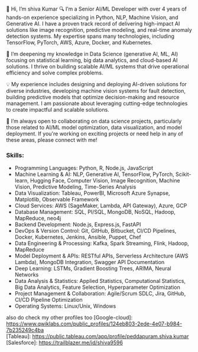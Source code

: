 👋 Hi, I’m shiva Kumar
🔍 I’m a Senior AI/ML Developer with over 4 years of hands-on experience specializing in Python, NLP, Machine Vision, and Generative AI.
   I have a proven track record of delivering high-impact AI solutions like image recognition, predictive modeling, and real-time anomaly detection systems.
   My expertise spans many technologies, including TensorFlow, PyTorch, AWS, Azure, Docker, and Kubernetes.  

🌱 I’m deepening my knowledge in Data Science (generative AI, ML, AI) focusing on statistical learning, big data analytics, and cloud-based AI solutions. 
   I thrive on building scalable AI/ML systems that drive operational efficiency and solve complex problems.  

💡 My experience includes designing and deploying AI-driven solutions for diverse industries, developing machine vision systems for fault detection,
   building predictive models that optimize decision-making and resource management. 
   I am passionate about leveraging cutting-edge technologies to create impactful and scalable solutions.  

💞️ I’m always open to collaborating on data science projects, particularly those related to AI/ML model optimization, data visualization, and model deployment.
   If you're working on exciting projects or need help in any of these areas, please connect with me!

### Skills:
- Programming Languages: Python, R, Node.js, JavaScript  
- Machine Learning & AI: NLP, Generative AI, TensorFlow, PyTorch, Scikit-learn, Hugging Face, Computer Vision, Image Recognition, Machine Vision, Predictive Modeling, Time-Series Analysis  
- Data Visualization: Tableau, PowerBI, Microsoft Azure Synapse, Matplotlib, Observable Framework  
- Cloud Services: AWS (SageMaker, Lambda, API Gateway), Azure, GCP  
- Database Management: SQL, PI/SQL, MongoDB, NoSQL, Hadoop, MapReduce, neo4j  
- Backend Development: Node.js, Express.js, FastAPI  
- DevOps & Version Control: Git, GitHub, Bitbucket, CI/CD Pipelines, Docker, Kubernetes, Jenkins, Ansible, Puppet, Chef  
- Data Engineering & Processing: Kafka, Spark Streaming, Flink, Hadoop, MapReduce  
- Model Deployment & APIs: RESTful APIs, Serverless Architecture (AWS Lambda), MongoDB Integration, Swagger API Documentation  
- Deep Learning: LSTMs, Gradient Boosting Trees, ARIMA, Neural Networks  
- Data Analysis & Statistics: Applied Statistics, Computational Statistics, Big Data Analytics, Feature Selection, Hyperparameter Optimization  
- Project Management & Collaboration: Agile/Scrum SDLC, Jira, GitHub, CI/CD Pipeline Optimization  
- Operating Systems: Linux/Unix, Windows  

also do check my other profiles too
[Google-cloud]: https://www.qwiklabs.com/public_profiles/124eb803-2ede-4e07-b984-7b235249c4ba                               
[Tableau]: https://public.tableau.com/app/profile/peddapuram.shiva.kumar
[Salesforce]: https://trailblazer.me/id/shiva9596
